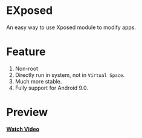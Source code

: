 # EXposed
An easy way to use Xposed module to modify apps.

# Feature

1. Non-root
2. Directly run in system, not in `Virtual Space`.
3. Much more stable.
4. Fully support for Android 9.0.

# Preview

[**Watch Video**](http://www.bilibili.com/video/av29861982/)
